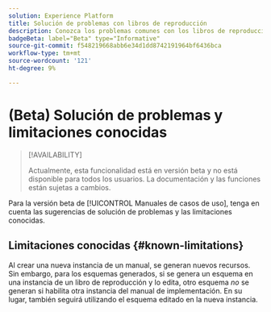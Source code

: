 ```yaml
---
solution: Experience Platform
title: Solución de problemas con libros de reproducción
description: Conozca los problemas comunes con los libros de reproducción y cómo solucionarlos
badgeBeta: label="Beta" type="Informative"
source-git-commit: f548219668abb6e34d1dd8742191964bf6436bca
workflow-type: tm+mt
source-wordcount: '121'
ht-degree: 9%

---
```



# (Beta) Solución de problemas y limitaciones conocidas

>[!AVAILABILITY]
>
>Actualmente, esta funcionalidad está en versión beta y no está disponible para todos los usuarios. La documentación y las funciones están sujetas a cambios.

Para la versión beta de [!UICONTROL Manuales de casos de uso], tenga en cuenta las sugerencias de solución de problemas y las limitaciones conocidas.

## Limitaciones conocidas {#known-limitations}

Al crear una nueva instancia de un manual, se generan nuevos recursos. Sin embargo, para los esquemas generados, si se genera un esquema en una instancia de un libro de reproducción y lo edita, otro esquema *no* se generan si habilita otra instancia del manual de implementación. En su lugar, también seguirá utilizando el esquema editado en la nueva instancia.




